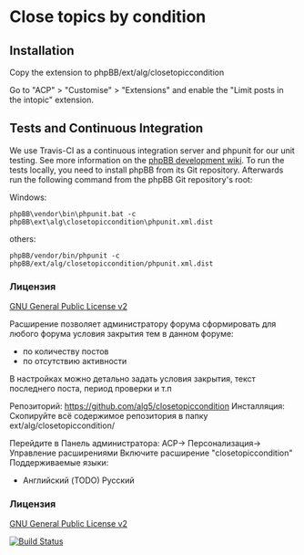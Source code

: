 # Close topics by condition

## Installation

Copy the extension to phpBB/ext/alg/closetopiccondition

Go to "ACP" > "Customise" > "Extensions" and enable the "Limit posts in the intopic" extension.

## Tests and Continuous Integration

We use Travis-CI as a continuous integration server and phpunit for our unit testing. See more information on the [phpBB development wiki](https://wiki.phpbb.com/Unit_Tests).
To run the tests locally, you need to install phpBB from its Git repository. Afterwards run the following command from the phpBB Git repository's root:

Windows:

    phpBB\vendor\bin\phpunit.bat -c phpBB\ext\alg\closetopiccondition\phpunit.xml.dist

others:

    phpBB/vendor/bin/phpunit -c phpBB/ext/alg/closetopiccondition/phpunit.xml.dist

### Лицензия
[GNU General Public License v2](http://opensource.org/licenses/GPL-2.0)

Расширение позволяет администратору форума сформировать для любого форума условия закрытия тем в данном форуме:
- по количеству постов
- по отсутствию активности

В настройках можно детально задать условия закрытия, текст последнего поста, период проверки и т.п


Репозиторий: https://github.com/alg5/closetopiccondition
Инсталляция:
Скопируйте всё содержимое репозитория в папку ext/alg/closetopiccondition/

Перейдите в Панель администратора: АСР-> Персонализация-> Управление расширениями 
Включите расширение "closetopiccondition"
Поддерживаемые языки:
- Английский (TODО)
 Русский

### Лицензия
[GNU General Public License v2](http://opensource.org/licenses/GPL-2.0)

[![Build Status](https://travis-ci.org/alg5/closetopiccondition.svg?branch=master)](https://travis-ci.org/alg5/closetopiccondition)


